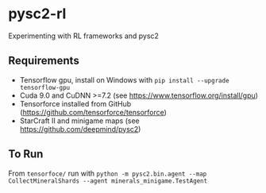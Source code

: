 # pysc2-rl
Experimenting with RL frameworks and pysc2

## Requirements
* Tensorflow gpu, install on Windows with `pip install --upgrade tensorflow-gpu`
* Cuda 9.0 and CuDNN >=7.2 (see https://www.tensorflow.org/install/gpu)
* Tensorforce installed from GitHub (https://github.com/tensorforce/tensorforce)
* StarCraft II and minigame maps (see https://github.com/deepmind/pysc2)

## To Run
From `tensorfoce/` run with `python -m pysc2.bin.agent --map CollectMineralShards --agent minerals_minigame.TestAgent`